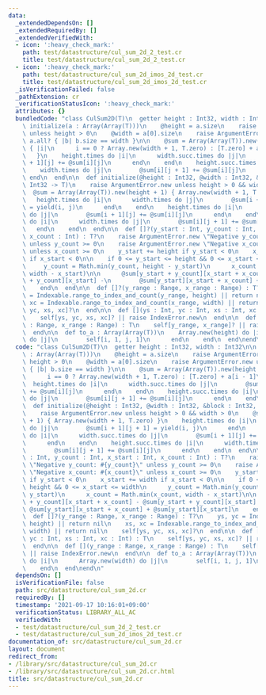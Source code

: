 ```yaml
---
data:
  _extendedDependsOn: []
  _extendedRequiredBy: []
  _extendedVerifiedWith:
  - icon: ':heavy_check_mark:'
    path: test/datastructure/cul_sum_2d_2_test.cr
    title: test/datastructure/cul_sum_2d_2_test.cr
  - icon: ':heavy_check_mark:'
    path: test/datastructure/cul_sum_2d_imos_2d_test.cr
    title: test/datastructure/cul_sum_2d_imos_2d_test.cr
  _isVerificationFailed: false
  _pathExtension: cr
  _verificationStatusIcon: ':heavy_check_mark:'
  attributes: {}
  bundledCode: "class CulSum2D(T)\n  getter height : Int32, width : Int32\n\n  def\
    \ initialize(a : Array(Array(T)))\n    @height = a.size\n    raise ArgumentError.new\
    \ unless height > 0\n    @width = a[0].size\n    raise ArgumentError.new unless\
    \ a.all? { |b| b.size == width }\n\n    @sum = Array(Array(T)).new(height + 1)\
    \ { |i|\n      i == 0 ? Array.new(width + 1, T.zero) : [T.zero] + a[i - 1]\n \
    \   }\n    height.times do |i|\n      width.succ.times do |j|\n        @sum[i\
    \ + 1][j] += @sum[i][j]\n      end\n    end\n    height.succ.times do |i|\n  \
    \    width.times do |j|\n        @sum[i][j + 1] += @sum[i][j]\n      end\n   \
    \ end\n  end\n\n  def initialize(@height : Int32, @width : Int32, &block : Int32,\
    \ Int32 -> T)\n    raise ArgumentError.new unless height > 0 && width > 0\n  \
    \  @sum = Array(Array(T)).new(height + 1) { Array.new(width + 1, T.zero) }\n \
    \   height.times do |i|\n      width.times do |j|\n        @sum[i + 1][j + 1]\
    \ = yield(i, j)\n      end\n    end\n    height.times do |i|\n      width.succ.times\
    \ do |j|\n        @sum[i + 1][j] += @sum[i][j]\n      end\n    end\n    height.succ.times\
    \ do |i|\n      width.times do |j|\n        @sum[i][j + 1] += @sum[i][j]\n   \
    \   end\n    end\n  end\n\n  def []?(y_start : Int, y_count : Int, x_start : Int,\
    \ x_count : Int) : T?\n    raise ArgumentError.new \"Negative y_count: #{y_count}\"\
    \ unless y_count >= 0\n    raise ArgumentError.new \"Negative x_count: #{x_count}\"\
    \ unless x_count >= 0\n    y_start += height if y_start < 0\n    x_start += width\
    \ if x_start < 0\n\n    if 0 <= y_start <= height && 0 <= x_start <= width\n \
    \     y_count = Math.min(y_count, height - y_start)\n      x_count = Math.min(x_count,\
    \ width - x_start)\n\n      @sum[y_start + y_count][x_start + x_count] - @sum[y_start\
    \ + y_count][x_start] -\n        @sum[y_start][x_start + x_count] + @sum[y_start][x_start]\n\
    \    end\n  end\n\n  def []?(y_range : Range, x_range : Range) : T?\n    ys, yc\
    \ = Indexable.range_to_index_and_count(y_range, height) || return nil\n    xs,\
    \ xc = Indexable.range_to_index_and_count(x_range, width) || return nil\n    self[ys,\
    \ yc, xs, xc]?\n  end\n\n  def [](ys : Int, yc : Int, xs : Int, xc : Int) : T\n\
    \    self[ys, yc, xs, xc]? || raise IndexError.new\n  end\n\n  def [](y_range\
    \ : Range, x_range : Range) : T\n    self[y_range, x_range]? || raise IndexError.new\n\
    \  end\n\n  def to_a : Array(Array(T))\n    Array.new(height) do |i|\n      Array.new(width)\
    \ do |j|\n        self[i, 1, j, 1]\n      end\n    end\n  end\nend\n"
  code: "class CulSum2D(T)\n  getter height : Int32, width : Int32\n\n  def initialize(a\
    \ : Array(Array(T)))\n    @height = a.size\n    raise ArgumentError.new unless\
    \ height > 0\n    @width = a[0].size\n    raise ArgumentError.new unless a.all?\
    \ { |b| b.size == width }\n\n    @sum = Array(Array(T)).new(height + 1) { |i|\n\
    \      i == 0 ? Array.new(width + 1, T.zero) : [T.zero] + a[i - 1]\n    }\n  \
    \  height.times do |i|\n      width.succ.times do |j|\n        @sum[i + 1][j]\
    \ += @sum[i][j]\n      end\n    end\n    height.succ.times do |i|\n      width.times\
    \ do |j|\n        @sum[i][j + 1] += @sum[i][j]\n      end\n    end\n  end\n\n\
    \  def initialize(@height : Int32, @width : Int32, &block : Int32, Int32 -> T)\n\
    \    raise ArgumentError.new unless height > 0 && width > 0\n    @sum = Array(Array(T)).new(height\
    \ + 1) { Array.new(width + 1, T.zero) }\n    height.times do |i|\n      width.times\
    \ do |j|\n        @sum[i + 1][j + 1] = yield(i, j)\n      end\n    end\n    height.times\
    \ do |i|\n      width.succ.times do |j|\n        @sum[i + 1][j] += @sum[i][j]\n\
    \      end\n    end\n    height.succ.times do |i|\n      width.times do |j|\n\
    \        @sum[i][j + 1] += @sum[i][j]\n      end\n    end\n  end\n\n  def []?(y_start\
    \ : Int, y_count : Int, x_start : Int, x_count : Int) : T?\n    raise ArgumentError.new\
    \ \"Negative y_count: #{y_count}\" unless y_count >= 0\n    raise ArgumentError.new\
    \ \"Negative x_count: #{x_count}\" unless x_count >= 0\n    y_start += height\
    \ if y_start < 0\n    x_start += width if x_start < 0\n\n    if 0 <= y_start <=\
    \ height && 0 <= x_start <= width\n      y_count = Math.min(y_count, height -\
    \ y_start)\n      x_count = Math.min(x_count, width - x_start)\n\n      @sum[y_start\
    \ + y_count][x_start + x_count] - @sum[y_start + y_count][x_start] -\n       \
    \ @sum[y_start][x_start + x_count] + @sum[y_start][x_start]\n    end\n  end\n\n\
    \  def []?(y_range : Range, x_range : Range) : T?\n    ys, yc = Indexable.range_to_index_and_count(y_range,\
    \ height) || return nil\n    xs, xc = Indexable.range_to_index_and_count(x_range,\
    \ width) || return nil\n    self[ys, yc, xs, xc]?\n  end\n\n  def [](ys : Int,\
    \ yc : Int, xs : Int, xc : Int) : T\n    self[ys, yc, xs, xc]? || raise IndexError.new\n\
    \  end\n\n  def [](y_range : Range, x_range : Range) : T\n    self[y_range, x_range]?\
    \ || raise IndexError.new\n  end\n\n  def to_a : Array(Array(T))\n    Array.new(height)\
    \ do |i|\n      Array.new(width) do |j|\n        self[i, 1, j, 1]\n      end\n\
    \    end\n  end\nend\n"
  dependsOn: []
  isVerificationFile: false
  path: src/datastructure/cul_sum_2d.cr
  requiredBy: []
  timestamp: '2021-09-17 10:16:01+09:00'
  verificationStatus: LIBRARY_ALL_AC
  verifiedWith:
  - test/datastructure/cul_sum_2d_2_test.cr
  - test/datastructure/cul_sum_2d_imos_2d_test.cr
documentation_of: src/datastructure/cul_sum_2d.cr
layout: document
redirect_from:
- /library/src/datastructure/cul_sum_2d.cr
- /library/src/datastructure/cul_sum_2d.cr.html
title: src/datastructure/cul_sum_2d.cr
---
```

